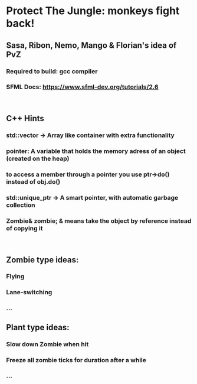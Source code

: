 # Protect The Jungle: monkeys fight back!
## Sasa, Ribon, Nemo, Mango & Florian's idea of PvZ

### Required to build: gcc compiler
### SFML Docs: https://www.sfml-dev.org/tutorials/2.6

<br/>

## C++ Hints
### std::vector -> Array like container with extra functionality
### pointer: A variable that holds the memory adress of an object (created on the heap)
### to access a member through a pointer you use ptr->do() instead of obj.do()
### std::unique_ptr -> A smart pointer, with automatic garbage collection
### Zombie& zombie; & means take the object by reference instead of copying it

<br/>

## Zombie type ideas:
### Flying
### Lane-switching
### ...

## Plant type ideas:
### Slow down Zombie when hit
### Freeze all zombie ticks for duration after a while
### ...
